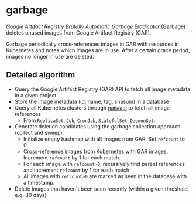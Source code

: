 # garbage

*Google Artifact Registry Brutally Automatic Garbage Eradicator* (Garbage) deletes unused images from Google Artifact Registry (GAR).

Garbage periodically cross-references images in GAR with resources in Kubernetes and notes which images are in use.
After a certain grace period, images no longer in use are deleted.

## Detailed algorithm

- Query the Google Artifact Registry (GAR) API to fetch all image metadata in a given project
- Store the image metadata (id, name, tag, shasum) in a database
- Query all Kubernetes clusters through [nais/api](https://github.com/nais/api) to fetch all image references
  - From `ReplicaSet`, `Job`, `CronJob`, `StatefulSet`, `DaemonSet`.
- Generate deletion candidates using the garbage collection approach (collect and sweep):
  - Initialize empty hashmap with all images from GAR. Set `refcount` to 0.
  - Cross-reference images from Kubernetes with GAR images. Increment `refcount` by 1 for each match.
  - For each image with `refcount>0`, recursively find parent references and increment `refcount` by 1 for each match.
  - All images with `refcount>0` are marked as seen in the database with a timestamp.
- Delete images that haven't been seen recently (within a given threshold, e.g. 30 days)
